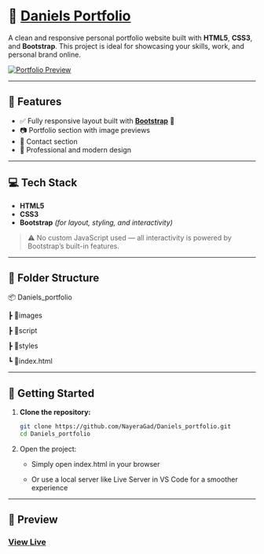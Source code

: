 # 🎨 [Daniels Portfolio](https://nayeragad.github.io/Daniels_portfolio/)

A clean and responsive personal portfolio website built with **HTML5**, **CSS3**, and **Bootstrap**. This project is ideal for showcasing your skills, work, and personal brand online.

[![Portfolio Preview](https://res.cloudinary.com/dedqtpla9/image/upload/Daniels_profile_kml2bs.png)](https://nayeragad.github.io/Daniels_portfolio/)

---

## 🌟 Features

- ✅ Fully responsive layout built with **[Bootstrap](https://getbootstrap.com/)** 💜
- 📷 Portfolio section with image previews
- 📱 Contact section
- 💼 Professional and modern design

---

## 💻 Tech Stack

- **HTML5**
- **CSS3**
- **Bootstrap** *(for layout, styling, and interactivity)*

> ⚠️ No custom JavaScript used — all interactivity is powered by Bootstrap’s built-in features.

---

## 📁 Folder Structure

📦 Daniels_portfolio

┣ 📂images

┣ 📂script

┣ 📂styles

┗ 📜index.html

---

## 🚀 Getting Started

1. **Clone the repository:**

   ```bash
   git clone https://github.com/NayeraGad/Daniels_portfolio.git
   cd Daniels_portfolio

   ```

2. Open the project:

   - Simply open index.html in your browser

   - Or use a local server like Live Server in VS Code for a smoother experience

---

## 🔗 Preview

### [View Live](https://nayeragad.github.io/Daniels_portfolio/)